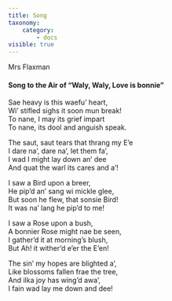 ```yaml
---
title: Song
taxonomy:
    category:
        - docs
visible: true
---
```


<div class="author">Mrs Flaxman</div>

#### Song to the Air of “Waly, Waly, Love is bonnie”

Sae heavy is this waefu’ heart,  
Wi’ stifled sighs it soon mun break!  
To nane, I may its grief impart  
To nane, its dool and anguish speak.  
  
The saut, saut tears that thrang my E’e  
I dare na’, dare na’, let them fa’,  
I wad I might lay down an’ dee  
And quat the warl its cares and a’!  
  
I saw a Bird upon a breer,  
He pip’d an’ sang wi mickle glee,  
But soon he flew, that sonsie Bird!  
It was na’ lang he pip’d to me!  
  
I saw a Rose upon a bush,  
A bonnier Rose might nae be seen,  
I gather’d it at morning’s blush,  
But Ah! it wither’d e’er the E’en!  
  
The sin’ my hopes are blighted a’,  
Like blossoms fallen frae the tree,  
And ilka joy has wing’d awa’,  
I fain wad lay me down and dee!